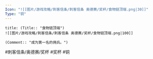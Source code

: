 ```yaml
---
Icon: "![[图片/游戏攻略/刺客信条/刺客信条 奥德赛/奖杯/食物链顶端.png|30]]"
Type: "铜"
---
```

```ad-common-bronze-trophy
title: (Title:: "食物链顶端")
![[图片/游戏攻略/刺客信条/刺客信条 奥德赛/奖杯/食物链顶端.png|100]]

(Comment:: "成为第一名的佣兵。")
```

#刺客信条/奥德赛/奖杯 #奖杯 #铜
